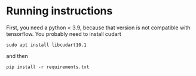 # Running instructions

First, you need a python < 3.9, because that version is not compatible
with tensorflow. You probably need to install cudart

    sudo apt install libcudart10.1
    
and then 

    pip install -r requirements.txt
    

